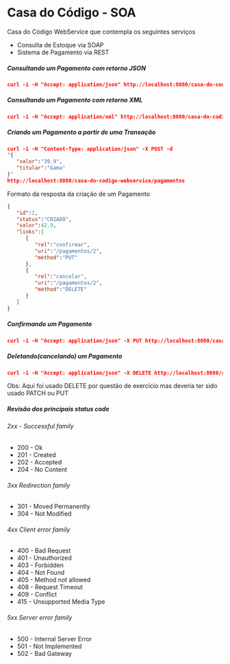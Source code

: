 # Casa do Código - SOA
Casa do Código WebService que contempla os seguintes serviços
- Consulta de Estoque via SOAP
- Sistema de Pagamento via REST

##### Consultando um Pagamento com retorno JSON
```json
curl -i -H "Accept: application/json" http://localhost:8080/casa-do-codigo-webservice/pagamentos/1
```

##### Consultando um Pagamento com retorno XML
```json
curl -i -H "Accept: application/xml" http://localhost:8080/casa-do-codigo-webservice/pagamentos/1
```

##### Criando um Pagamento a partir de uma Transação

```json
curl -i -H "Content-Type: application/json" -X POST -d 
'{
   "valor":"39.9",
   "titular":"Gama"
}' 
http://localhost:8080/casa-do-codigo-webservice/pagamentos
```

Formato da resposta da criação de um Pagamento

```json
{
   "id":2,
   "status":"CRIADO",
   "valor":42.9,
   "links":[
      {
         "rel":"confirmar",
         "uri":"/pagamentos/2",
         "method":"PUT"
      },
      {
         "rel":"cancelar",
         "uri":"/pagamentos/2",
         "method":"DELETE"
      }
   ]
}
```

##### Confirmando um Pagamento

```json
curl -i -H "Accept: application/json" -X PUT http://localhost:8080/casa-do-codigo-webservice/pagamentos/1
```

##### Deletando(cancelando) um Pagamento

```json
curl -i -H "Accept: application/json" -X DELETE http://localhost:8080/casa-do-codigo-webservice/pagamentos/1
```
Obs: Aqui foi usado DELETE por questão de exercício mas deveria ter sido usado PATCH ou PUT

##### Revisão dos principais status code

###### 2xx - Successful family
* 200 - Ok
* 201 - Created
* 202 - Accepted
* 204 - No Content

###### 3xx Redirection family
* 301 - Moved Permanently
* 304 - Not Modified 

###### 4xx Client error family
* 400 - Bad Request
* 401 - Unauthorized
* 403 - Forbidden
* 404 - Not Found
* 405 - Method not allowed
* 408 - Request Timeout
* 409 - Conflict
* 415 - Unsupported Media Type

###### 5xx Server error family
* 500 - Internal Server Error
* 501 - Not Implemented
* 502 - Bad Gateway
